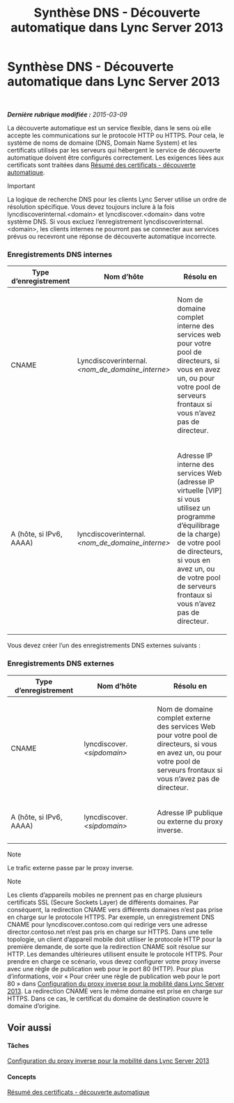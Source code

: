 ﻿---
title: Synthèse DNS - Découverte automatique dans Lync Server 2013
TOCTitle: Synthèse DNS - Découverte automatique dans Lync Server 2013
ms:assetid: b336a2ae-0e58-4b74-b606-aedbbd411587
ms:mtpsurl: https://technet.microsoft.com/fr-fr/library/JJ945644(v=OCS.15)
ms:contentKeyID: 53095501
ms.date: 05/20/2016
mtps_version: v=OCS.15
ms.translationtype: HT
---

# Synthèse DNS - Découverte automatique dans Lync Server 2013

 

_**Dernière rubrique modifiée :** 2015-03-09_

La découverte automatique est un service flexible, dans le sens où elle accepte les communications sur le protocole HTTP ou HTTPS. Pour cela, le système de noms de domaine (DNS, Domain Name System) et les certificats utilisés par les serveurs qui hébergent le service de découverte automatique doivent être configurés correctement. Les exigences liées aux certificats sont traitées dans [Résumé des certificats - découverte automatique](lync-server-2013-certificate-summary-autodiscover.md).

> [!important]  
> La logique de recherche DNS pour les clients Lync Server utilise un ordre de résolution spécifique. Vous devez toujours inclure à la fois lyncdiscoverinternal.&lt;domain&gt; et lyncdiscover.&lt;domain&gt; dans votre système DNS. Si vous excluez l’enregistrement lyncdiscoverinternal.&lt;domain&gt;, les clients internes ne pourront pas se connecter aux services prévus ou recevront une réponse de découverte automatique incorrecte.

### Enregistrements DNS internes

<table>
<colgroup>
<col style="width: 33%" />
<col style="width: 33%" />
<col style="width: 33%" />
</colgroup>
<thead>
<tr class="header">
<th>Type d’enregistrement</th>
<th>Nom d’hôte</th>
<th>Résolu en</th>
</tr>
</thead>
<tbody>
<tr class="odd">
<td><p>CNAME</p></td>
<td><p>Lyncdiscoverinternal.<em>&lt;nom_de_domaine_interne&gt;</em></p></td>
<td><p>Nom de domaine complet interne des services web pour votre pool de directeurs, si vous en avez un, ou pour votre pool de serveurs frontaux si vous n’avez pas de directeur.</p></td>
</tr>
<tr class="even">
<td><p>A (hôte, si IPv6, AAAA)</p></td>
<td><p>lyncdiscoverinternal.<em>&lt;nom_de_domaine_interne&gt;</em></p></td>
<td><p>Adresse IP interne des services Web (adresse IP virtuelle [VIP] si vous utilisez un programme d’équilibrage de la charge) de votre pool de directeurs, si vous en avez un, ou de votre pool de serveurs frontaux si vous n’avez pas de directeur.</p></td>
</tr>
</tbody>
</table>


Vous devez créer l’un des enregistrements DNS externes suivants :

### Enregistrements DNS externes

<table>
<colgroup>
<col style="width: 33%" />
<col style="width: 33%" />
<col style="width: 33%" />
</colgroup>
<thead>
<tr class="header">
<th>Type d’enregistrement</th>
<th>Nom d’hôte</th>
<th>Résolu en</th>
</tr>
</thead>
<tbody>
<tr class="odd">
<td><p>CNAME</p></td>
<td><p>lyncdiscover.<em>&lt;sipdomain&gt;</em></p></td>
<td><p>Nom de domaine complet externe des services Web pour votre pool de directeurs, si vous en avez un, ou pour votre pool de serveurs frontaux si vous n’avez pas de directeur.</p></td>
</tr>
<tr class="even">
<td><p>A (hôte, si IPv6, AAAA)</p></td>
<td><p>lyncdiscover.<em>&lt;sipdomain&gt;</em></p></td>
<td><p>Adresse IP publique ou externe du proxy inverse.</p></td>
</tr>
</tbody>
</table>


> [!note]  
> Le trafic externe passe par le proxy inverse.

> [!note]  
> Les clients d’appareils mobiles ne prennent pas en charge plusieurs certificats SSL (Secure Sockets Layer) de différents domaines. Par conséquent, la redirection CNAME vers différents domaines n’est pas prise en charge sur le protocole HTTPS. Par exemple, un enregistrement DNS CNAME pour lyncdiscover.contoso.com qui redirige vers une adresse director.contoso.net n’est pas pris en charge sur HTTPS. Dans une telle topologie, un client d’appareil mobile doit utiliser le protocole HTTP pour la première demande, de sorte que la redirection CNAME soit résolue sur HTTP. Les demandes ultérieures utilisent ensuite le protocole HTTPS. Pour prendre en charge ce scénario, vous devez configurer votre proxy inverse avec une règle de publication web pour le port 80 (HTTP). Pour plus d’informations, voir « Pour créer une règle de publication web pour le port 80 » dans <a href="lync-server-2013-configuring-the-reverse-proxy-for-mobility.md">Configuration du proxy inverse pour la mobilité dans Lync Server 2013</a>. La redirection CNAME vers le même domaine est prise en charge sur HTTPS. Dans ce cas, le certificat du domaine de destination couvre le domaine d’origine.

## Voir aussi

#### Tâches

[Configuration du proxy inverse pour la mobilité dans Lync Server 2013](lync-server-2013-configuring-the-reverse-proxy-for-mobility.md)  

#### Concepts

[Résumé des certificats - découverte automatique](lync-server-2013-certificate-summary-autodiscover.md)

